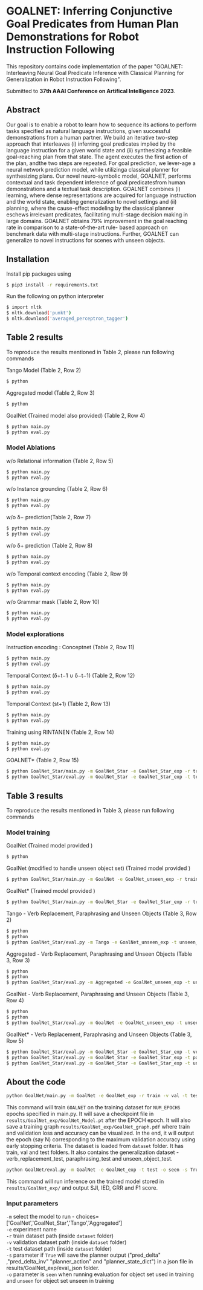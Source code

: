 # GOALNET: Inferring Conjunctive Goal Predicates from Human Plan Demonstrations for Robot Instruction Following

This repository contains code implementation of the paper "GOALNET: Interleaving Neural Goal Predicate Inference with Classical Planning for Generalization in Robot Instruction Following".


Submitted to **37th AAAI Conference on Artifical Intelligence 2023**.

## Abstract

Our goal is to enable a robot to learn how to sequence its actions to perform tasks specified as natural language instructions, given successful demonstrations from a human partner. We build an iterative two-step approach that interleaves (i) inferring goal predicates implied by the language instruction for a given world state and (ii) synthesizing a feasible goal-reaching plan from that state. The agent executes the first action of the plan, andthe two steps are repeated. For goal prediction, we lever-age a neural network prediction model, while utilizinga classical planner for synthesizing plans. Our novel neuro-symbolic model, GOALNET, performs contextual and task dependent inference of goal predicatesfrom human demonstrations and a textual task description. GOALNET combines (i) learning, where dense representations are acquired for language instruction and the world state, enabling generalization to novel settings and (ii) planning, where the cause-effect modeling by the classical planner eschews irrelevant predicates, facilitating multi-stage decision making in large domains. GOALNET obtains 79% improvement in the goal reaching rate in comparison to a state-of-the-art rule- based approach on benchmark data with multi-stage instructions. Further, GOALNET can generalize to novel instructions for scenes with unseen objects.


## Installation
Install pip packages using
```bash
$ pip3 install -r requirements.txt
```

Run the following on python interpreter
```bash
$ import nltk
$ nltk.download('punkt')
$ nltk.download('averaged_perceptron_tagger')
```

## Table 2 results
To reproduce the results mentioned in Table 2, please run following commands

Tango Model (Table 2, Row 2)
```bash
$ python 
```

Aggregated model (Table 2, Row 3)
```bash
$ python 
```

GoalNet (Trained model also provided) (Table 2, Row 4)
```bash
$ python main.py
$ python eval.py
```

### Model Ablations
w/o Relational information (Table 2, Row 5)
```bash
$ python main.py
$ python eval.py
```

w/o Instance grounding (Table 2, Row 6)
```bash
$ python main.py
$ python eval.py
```

w/o δ− prediction(Table 2, Row 7)
```bash
$ python main.py
$ python eval.py
```

w/o δ+ prediction (Table 2, Row 8)
```bash
$ python main.py
$ python eval.py
```
w/o Temporal context encoding (Table 2, Row 9)
```bash
$ python main.py
$ python eval.py
```
w/o Grammar mask (Table 2, Row 10)
```bash
$ python main.py
$ python eval.py
```

### Model explorations
Instruction encoding : Conceptnet (Table 2, Row 11)
```bash
$ python main.py
$ python eval.py
```
Temporal Context (δ+t−1 ∪ δ−t−1) (Table 2, Row 12)
```bash
$ python main.py
$ python eval.py
```
Temporal Context (st+1) (Table 2, Row 13)
```bash
$ python main.py
$ python eval.py
```

Training using RINTANEN (Table 2, Row 14)
```bash
$ python main.py
$ python eval.py
```
GOALNET* (Table 2, Row 15)
```bash
$ python GoalNet_Star/main.py -m GoalNet_Star -e GoalNet_Star_exp -r train -v val -t test -o seen
$ python GoalNet_Star/eval.py -m GoalNet_Star -e GoalNet_Star_exp -t test -s True -o seen
```
## Table 3 results
To reproduce the results mentioned in Table 3, please run following commands

### Model training
GoalNet (Trained model provided <mention path>)
```bash
$ python 
```

GoalNet (modified to handle unseen object set) (Trained model provided <mention path>)
```bash
$ python GoalNet_Star/main.py -m GoalNet -e GoalNet_unseen_exp -r train -v val -t test -o seen 
```

GoalNet* (Trained model provided <mention path>)
```bash
$ python GoalNet_Star/main.py -m GoalNet_Star -e GoalNet_Star_exp -r train -v val -t test -o seen 
```


Tango - Verb Replacement, Paraphrasing and Unseen Objects (Table 3, Row 2)
```bash
$ python 
$ python 
$ python GoalNet_Star/eval.py -m Tango -e GoalNet_unseen_exp -t unseen_object_test -s True -o unseen
```
Aggregated - Verb Replacement, Paraphrasing and Unseen Objects (Table 3, Row 3)
```bash
$ python 
$ python 
$ python GoalNet_Star/eval.py -m Aggregated -e GoalNet_unseen_exp -t unseen_object_test -s True -o unseen
```
GoalNet - Verb Replacement, Paraphrasing and Unseen Objects (Table 3, Row 4)
```bash
$ python 
$ python 
$ python GoalNet_Star/eval.py -m GoalNet -e GoalNet_unseen_exp -t unseen_object_test -s True -o unseen 
```
GoalNet* - Verb Replacement, Paraphrasing and Unseen Objects (Table 3, Row 5)
```bash
$ python GoalNet_Star/eval.py -m GoalNet_Star -e GoalNet_Star_exp -t verb_replacement_test -s True -o seen  
$ python GoalNet_Star/eval.py -m GoalNet_Star -e GoalNet_Star_exp -t paraphrasing_test -s True -o seen  
$ python GoalNet_Star/eval.py -m GoalNet_Star -e GoalNet_Star_exp -t unseen_object_test -s True -o unseen  
```

## About the code
```bash
python GoalNet/main.py -m GoalNet -e GoalNet_exp -r train -v val -t test -o seen
```
This command will train `GOALNET` on the training dataset for `NUM_EPOCHS` epochs specified in main.py. It will save a checkpoint file in `results/GoalNet_exp/GoalNet_Model.pt` after the EPOCH epoch. It will also save a training graph `results/GoalNet_exp/GoalNet_graph.pdf` where train and validation loss and accuracy can be visualized. In the end, it will output the epoch (say N) corresponding to the maximum validation accuracy using early stopping criteria. The dataset is loaded from `dataset` folder. It has train, val and test folders. It also contains the generalization dataset - verb_replacement_test, paraphrasing_test and unseen_object_test.

```bash
python GoalNet/eval.py -m GoalNet -e GoalNet_exp -t test -o seen -s True
```
This command will run inference on the trained model stored in `results/GoalNet_exp/` and output SJI, IED, GRR and F1 score.

### Input parameters
`-m` select the model to run - choices=['GoalNet','GoalNet_Star','Tango','Aggregated'] <br />
`-e` experiment name <br />
`-r` train dataset path (inside `dataset` folder) <br />
`-v` validation dataset path (inside `dataset` folder) <br />
`-t` test dataset path (inside `dataset` folder) <br />
`-s` parameter if `True` will save the planner output ("pred_delta" ,"pred_delta_inv" "planner_action" and "planner_state_dict") in a json file in results/GoalNet_exp/eval_json folder. <br />
`-o` parameter is `seen` when running evaluation for object set used in training and `unseen` for object set unseen in training




